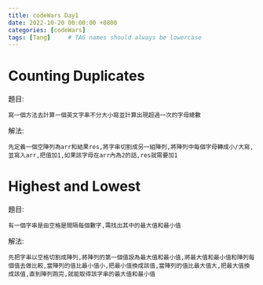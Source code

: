 ```yaml
---
title: codeWars Day1
date: 2022-10-20 00:00:00 +0800
categories: [codeWars]
tags: [Tang]     # TAG names should always be lowercase
---
```


# Counting Duplicates

題目:

    寫一個方法去計算一個英文字串不分大小寫並計算出現超過一次的字母總數



解法:

    先定義一個空陣列為arr和結果res,將字串切割成另一組陣列,將陣列中每個字母轉成小/大寫,並寫入arr,把值加1,如果該字母在arr內為2的話,res就需要加1



# Highest and Lowest

題目:

    有一個字串是由空格是間隔每個數字,需找出其中的最大值和最小值


解法: 

    先把字串以空格切割成陣列,將陣列的第一個值設為最大值和最小值,將最大值和最小值和陣列每個值去做比較,當陣列的值比最小值小,把最小值換成該值,當陣列的值比最大值大,把最大值換成該值,直到陣列跑完,就能取得該字串的最大值和最小值

